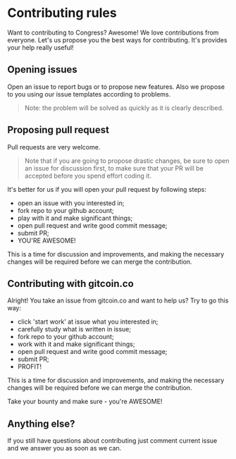 # Contributing rules

Want to contributing to Congress? Awesome! We love contributions from everyone. Let's us propose you the best ways for contributing. It's provides your help really useful!

## Opening issues

Open an issue to report bugs or to propose new features. Also we propose to you using our issue templates according to problems.

>Note: the problem will be solved as quickly as it is clearly described.

## Proposing pull request

Pull requests are very welcome.

>Note that if you are going to propose drastic changes, be sure to open an issue for discussion first, to make sure that your PR will be accepted before you spend effort coding it.

It's better for us if you will open your pull request by following steps:

- open an issue with you interested in;
- fork repo to your github account;
- play with it and make significant things;
- open pull request and write good commit message;
- submit PR;
- YOU'RE AWESOME!

This is a time for discussion and improvements,
and making the necessary changes will be required before we can
merge the contribution.

## Contributing with gitcoin.co

Alright! You take an issue from gitcoin.co and want to help us? Try to go this way:

- click 'start work' at issue what you interested in;
- carefully study what is written in issue;
- fork repo to your github account;
- work with it and make significant things;
- open pull request and write good commit message;
- submit PR;
- PROFIT!

This is a time for discussion and improvements,
and making the necessary changes will be required before we can
merge the contribution.

Take your bounty and make sure - you're AWESOME!  

## Anything else?

If you still have questions about contributing just comment current issue and we answer you as soon as we can.  
